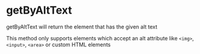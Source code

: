 # getByAltText

getByAltText will return the element that has the given alt text

This method only supports elements which accept an alt attribute like `<img>`,
`<input>`, `<area>` or custom HTML elements
